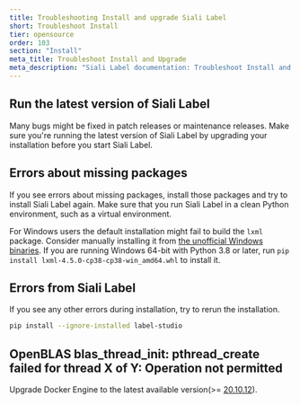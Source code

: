 ```yaml
---
title: Troubleshooting Install and upgrade Siali Label
short: Troubleshoot Install 
tier: opensource
order: 103
section: "Install"
meta_title: Troubleshoot Install and Upgrade
meta_description: "Siali Label documentation: Troubleshoot Install and upgrade Siali Label." 
---
```


## Run the latest version of Siali Label

Many bugs might be fixed in patch releases or maintenance releases. Make sure you're running the latest version of Siali Label by upgrading your installation before you start Siali Label. 


## Errors about missing packages

If you see errors about missing packages, install those packages and try to install Siali Label again. Make sure that you run Siali Label in a clean Python environment, such as a virtual environment.

For Windows users the default installation might fail to build the `lxml` package. Consider manually installing it from [the unofficial Windows binaries](https://www.lfd.uci.edu/~gohlke/pythonlibs/#lxml). If you are running Windows 64-bit with Python 3.8 or later, run `pip install lxml‑4.5.0‑cp38‑cp38‑win_amd64.whl` to install it. 


## Errors from Siali Label 

If you see any other errors during installation, try to rerun the installation.

```bash
pip install --ignore-installed label-studio
```

## OpenBLAS blas_thread_init: pthread_create failed for thread X of Y: Operation not permitted

Upgrade Docker Engine to the latest available version(>= [20.10.12](https://docs.docker.com/engine/release-notes/#201012)).

